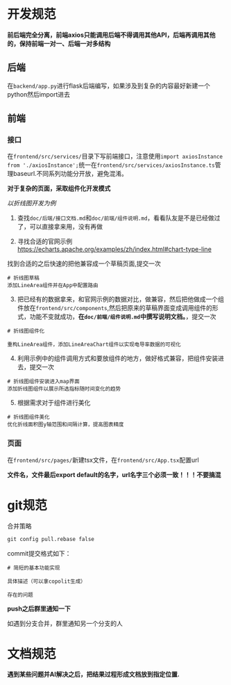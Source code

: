 
# 开发规范

**前后端完全分离，前端axios只能调用后端不得调用其他API，后端再调用其他的，保持前端一对一、后端一对多结构**

## 后端

在`backend/app.py`进行flask后端编写，如果涉及到复杂的内容最好新建一个python然后import进去

## 前端


### 接口

在`frontend/src/services/`目录下写前端接口，注意使用`import axiosInstance from './axiosInstance';`统一在`frontend/src/services/axiosInstance.ts`管理baseurl.不同系列功能分开放，避免混淆。

**对于复杂的页面，采取组件化开发模式**

*以折线图开发为例*

1. 查找`doc/后端/接口文档.md`和`doc/前端/组件说明.md`，看看队友是不是已经做过了，可以直接拿来用，没有再做

2. 寻找合适的官网示例
https://echarts.apache.org/examples/zh/index.html#chart-type-line

找到合适的之后快速的把他兼容成一个草稿页面,提交一次
```
# 折线图草稿
添加LineArea组件并在App中配置路由
```
3. 把已经有的数据拿来，和官网示例的数据对比，做兼容，然后把他做成一个组件放在`frontend/src/components`,然后把原来的草稿界面变成调用组件的形式，功能不变就成功，**在`doc/前端/组件说明.md`中撰写说明文档。**，提交一次
```
# 折线图组件化

重构LineArea组件，添加LineAreaChart组件以实现电导率数据的可视化
```


4. 利用示例中的组件调用方式和要放组件的地方，做好格式兼容，把组件安装进去，提交一次
```
# 折线图组件安装进入map界面
添加折线图组件以展示所选指标随时间变化的趋势
```
5. 根据需求对于组件进行美化
```
# 折线图组件美化
优化折线面积图y轴范围和间隔计算，提高图表精度
```





### 页面

在`frontend/src/pages/`新建tsx文件，在`frontend/src/App.tsx`配置url

**文件名，文件最后export default的名字，url名字三个必须一致！！！不要搞混**



# git规范

合并策略
```cmd
git config pull.rebase false
```

commit提交格式如下：
```
# 简短的基本功能实现

具体描述（可以拿copolit生成）

存在的问题
```

**push之后群里通知一下**


如遇到分支合并，群里通知另一个分支的人

# 文档规范

**遇到某些问题并AI解决之后，把结果过程形成文档放到指定位置.**

